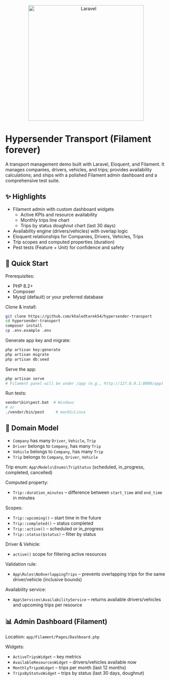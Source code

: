 <p align="center">
  <img src="https://raw.githubusercontent.com/laravel/art/master/logo-lockup/5%20SVG/2%20CMYK/1%20Full%20Color/laravel-logolockup-cmyk-red.svg" width="360" alt="Laravel">
</p>


# Hypersender Transport (Filament forever)

A transport management demo built with Laravel, Eloquent, and Filament. It manages companies, drivers, vehicles, and trips; provides availability calculations; and ships with a polished Filament admin dashboard and a comprehensive test suite.

## ✨ Highlights

- Filament admin with custom dashboard widgets
  - Active KPIs and resource availability
  - Monthly trips line chart
  - Trips by status doughnut chart (last 30 days)
- Availability engine (drivers/vehicles) with overlap logic
- Eloquent relationships for Companies, Drivers, Vehicles, Trips
- Trip scopes and computed properties (duration)
- Pest tests (Feature + Unit) for confidence and safety

## 🚀 Quick Start

Prerequisites:
- PHP 8.2+
- Composer
- Mysql (default) or your preferred database

Clone & install:
```bash
git clone https://github.com/khaledtarek54/hypersender-transport
cd hypersender-transport
composer install
cp .env.example .env
```

Generate app key and migrate:
```bash
php artisan key:generate
php artisan migrate
php artisan db:seed
```

Serve the app:
```bash
php artisan serve
# Filament panel will be under /app (e.g., http://127.0.0.1:8000/app)
```

Run tests:
```bash
vendor\bin\pest.bat  # Windows
# or
./vendor/bin/pest     # macOS/Linux
```

## 🧭 Domain Model

- `Company` has many `Driver`, `Vehicle`, `Trip`
- `Driver` belongs to `Company`, has many `Trip`
- `Vehicle` belongs to `Company`, has many `Trip`
- `Trip` belongs to `Company`, `Driver`, `Vehicle`

Trip enum: `App\Models\Enums\TripStatus` (scheduled, in_progress, completed, cancelled)

Computed property:
- `Trip::duration_minutes` – difference between `start_time` and `end_time` in minutes

Scopes:
- `Trip::upcoming()` – start time in the future
- `Trip::completed()` – status completed
- `Trip::active()` – scheduled or in_progress
- `Trip::status($status)` – filter by status

Driver & Vehicle:
- `active()` scope for filtering active resources

Validation rule:
- `App\Rules\NoOverlappingTrips` – prevents overlapping trips for the same driver/vehicle (inclusive bounds)

Availability service:
- `App\Services\AvailabilityService` – returns available drivers/vehicles and upcoming trips per resource

## 📊 Admin Dashboard (Filament)

Location: `app/Filament/Pages/Dashboard.php`

Widgets:
- `ActiveTripsWidget` – key metrics
- `AvailableResourcesWidget` – drivers/vehicles available now
- `MonthlyTripsWidget` – trips per month (last 12 months)
- `TripsByStatusWidget` – trips by status (last 30 days, doughnut)


